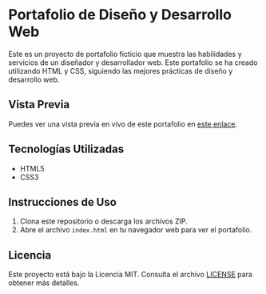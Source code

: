 # Portafolio de Diseño y Desarrollo Web

Este es un proyecto de portafolio ficticio que muestra las habilidades y servicios de un diseñador y desarrollador web. Este portafolio se ha creado utilizando HTML y CSS, siguiendo las mejores prácticas de diseño y desarrollo web.


## Vista Previa

Puedes ver una vista previa en vivo de este portafolio en [este enlace](https://freelancer-cc.netlify.app/).

## Tecnologías Utilizadas

- HTML5
- CSS3

## Instrucciones de Uso

1. Clona este repositorio o descarga los archivos ZIP.
2. Abre el archivo `index.html` en tu navegador web para ver el portafolio.

## Licencia

Este proyecto está bajo la Licencia MIT. Consulta el archivo [LICENSE](LICENSE) para obtener más detalles.

